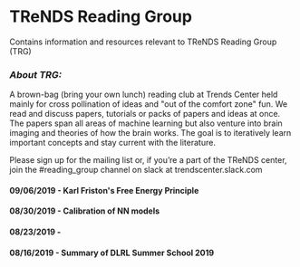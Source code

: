 # TReNDS Reading Group

Contains information and resources relevant to TReNDS Reading Group (TRG)

### __*About TRG:*__ 
A brown-bag (bring your own lunch) reading club at Trends Center held mainly for cross pollination of ideas and "out of the comfort zone" fun.  We read and discuss papers, tutorials or packs of papers and ideas at once. The  papers span all areas of machine learning but also venture into brain imaging and theories of how the brain works. The goal is to iteratively learn important concepts and stay current with the literature.

Please sign up for the mailing list or, if you’re a part of the TReNDS center, join the #reading_group channel on slack at trendscenter.slack.com

#### 09/06/2019 - Karl Friston's Free Energy Principle
#### 08/30/2019 - Calibration of NN models
#### 08/23/2019 - 
#### 08/16/2019 - Summary of DLRL Summer School 2019
